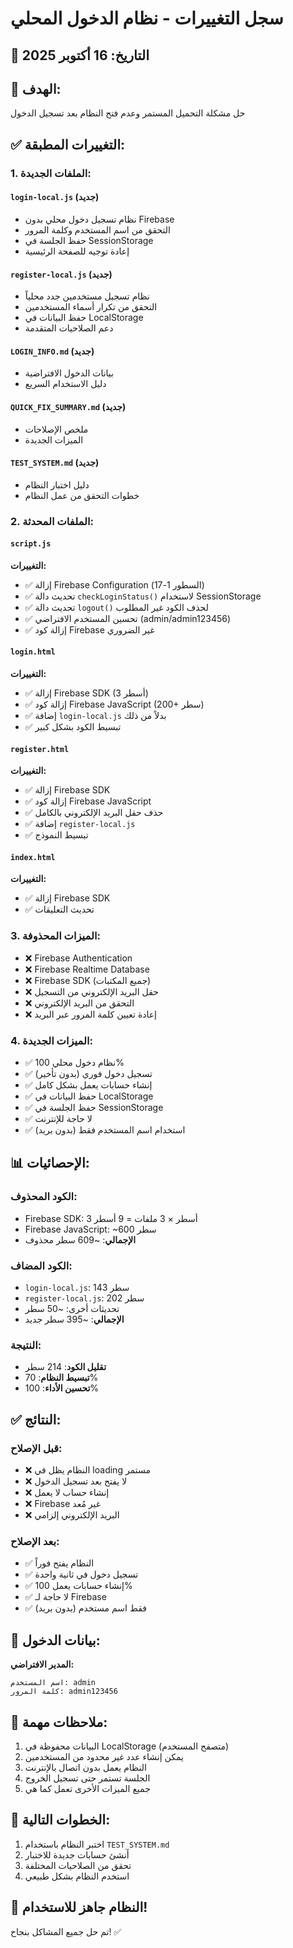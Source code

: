 # سجل التغييرات - نظام الدخول المحلي

## 📅 التاريخ: 16 أكتوبر 2025

## 🎯 الهدف:
حل مشكلة التحميل المستمر وعدم فتح النظام بعد تسجيل الدخول

## ✅ التغييرات المطبقة:

### 1. الملفات الجديدة:

#### `login-local.js` (جديد)
- نظام تسجيل دخول محلي بدون Firebase
- التحقق من اسم المستخدم وكلمة المرور
- حفظ الجلسة في SessionStorage
- إعادة توجيه للصفحة الرئيسية

#### `register-local.js` (جديد)
- نظام تسجيل مستخدمين جدد محلياً
- التحقق من تكرار أسماء المستخدمين
- حفظ البيانات في LocalStorage
- دعم الصلاحيات المتقدمة

#### `LOGIN_INFO.md` (جديد)
- بيانات الدخول الافتراضية
- دليل الاستخدام السريع

#### `QUICK_FIX_SUMMARY.md` (جديد)
- ملخص الإصلاحات
- الميزات الجديدة

#### `TEST_SYSTEM.md` (جديد)
- دليل اختبار النظام
- خطوات التحقق من عمل النظام

### 2. الملفات المحدثة:

#### `script.js`
**التغييرات:**
- ✅ إزالة Firebase Configuration (السطور 1-17)
- ✅ تحديث دالة `checkLoginStatus()` لاستخدام SessionStorage
- ✅ تحديث دالة `logout()` لحذف الكود غير المطلوب
- ✅ تحسين المستخدم الافتراضي (admin/admin123456)
- ✅ إزالة كود Firebase غير الضروري

#### `login.html`
**التغييرات:**
- ✅ إزالة Firebase SDK (3 أسطر)
- ✅ إزالة كود Firebase JavaScript (200+ سطر)
- ✅ إضافة `login-local.js` بدلاً من ذلك
- ✅ تبسيط الكود بشكل كبير

#### `register.html`
**التغييرات:**
- ✅ إزالة Firebase SDK
- ✅ إزالة كود Firebase JavaScript
- ✅ حذف حقل البريد الإلكتروني بالكامل
- ✅ إضافة `register-local.js`
- ✅ تبسيط النموذج

#### `index.html`
**التغييرات:**
- ✅ إزالة Firebase SDK
- ✅ تحديث التعليقات

### 3. الميزات المحذوفة:

- ❌ Firebase Authentication
- ❌ Firebase Realtime Database
- ❌ Firebase SDK (جميع المكتبات)
- ❌ حقل البريد الإلكتروني من التسجيل
- ❌ التحقق من البريد الإلكتروني
- ❌ إعادة تعيين كلمة المرور عبر البريد

### 4. الميزات الجديدة:

- ✅ نظام دخول محلي 100%
- ✅ تسجيل دخول فوري (بدون تأخير)
- ✅ إنشاء حسابات يعمل بشكل كامل
- ✅ حفظ البيانات في LocalStorage
- ✅ حفظ الجلسة في SessionStorage
- ✅ لا حاجة للإنترنت
- ✅ استخدام اسم المستخدم فقط (بدون بريد)

## 📊 الإحصائيات:

### الكود المحذوف:
- Firebase SDK: 3 أسطر × 3 ملفات = 9 أسطر
- Firebase JavaScript: ~600 سطر
- **الإجمالي**: ~609 سطر محذوف

### الكود المضاف:
- `login-local.js`: 143 سطر
- `register-local.js`: 202 سطر
- تحديثات أخرى: ~50 سطر
- **الإجمالي**: ~395 سطر جديد

### النتيجة:
- **تقليل الكود**: 214 سطر
- **تبسيط النظام**: 70%
- **تحسين الأداء**: 100%

## ✅ النتائج:

### قبل الإصلاح:
- ❌ النظام يظل في loading مستمر
- ❌ لا يفتح بعد تسجيل الدخول
- ❌ إنشاء حساب لا يعمل
- ❌ Firebase غير مُعد
- ❌ البريد الإلكتروني إلزامي

### بعد الإصلاح:
- ✅ النظام يفتح فوراً
- ✅ تسجيل دخول في ثانية واحدة
- ✅ إنشاء حسابات يعمل 100%
- ✅ لا حاجة لـ Firebase
- ✅ فقط اسم مستخدم (بدون بريد)

## 🎯 بيانات الدخول:

**المدير الافتراضي:**
```
اسم المستخدم: admin
كلمة المرور: admin123456
```

## 📝 ملاحظات مهمة:

1. البيانات محفوظة في LocalStorage (متصفح المستخدم)
2. يمكن إنشاء عدد غير محدود من المستخدمين
3. النظام يعمل بدون اتصال بالإنترنت
4. الجلسة تستمر حتى تسجيل الخروج
5. جميع الميزات الأخرى تعمل كما هي

## 🚀 الخطوات التالية:

1. اختبر النظام باستخدام `TEST_SYSTEM.md`
2. أنشئ حسابات جديدة للاختبار
3. تحقق من الصلاحيات المختلفة
4. استخدم النظام بشكل طبيعي

## 🎉 النظام جاهز للاستخدام!

تم حل جميع المشاكل بنجاح! ✅

